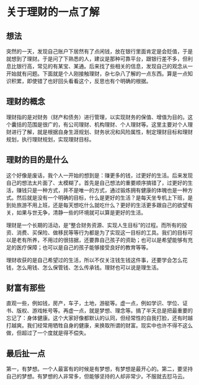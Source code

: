 # 关于理财的一点了解
## 想法
突然的一天，发现自己账户下居然有了点闲钱，放在银行里面肯定是会贬值，于是就想到了理财。于是问了下熟悉的人，建议是那种可靠平台，跟银行差不多，但利息比银行高，常见的有某宝、某通。后来找了些相关的信息，发现自己的观念从一开始就有问题。下面就是个人刚接触理财，杂七杂八了解的一点东西。算是一点知识积累，即使错了也好回头看看这个，反思也有个明确的根据。

## 理财的概念
理财指的是对财务（财产和债务）进行管理，以实现财务的保值、增值为目的。这个囊括的范围是很广的，有公司理财、机构理财、个人理财等。这里主要对个人理财进行了解，就是根据自身生涯规划、财务状况和风险属性，制定理财目标和理财规划，执行理财规划，实现理财目标。

## 理财的目的是什么
这个好像是废话，我个人一开始的想到是：赚更多的钱，过更好的生活。后来发现自己的想法太片面了、太模糊了。首先是自己想法的重要顺序搞错了，过更好的生活，赚钱只是一种方式，并不是唯一的方式，通过锻炼拥有健康的体魄也是一种方式。然后就是没有一个明确的目标，什么是更好的生活？是每天坐专机上下班，是到处旅游不用上班，还是每天想吃什么就吃什么？更好的生活更多跟自己的欲望有关，如果与世无争，清静一些的环境就可以算是更好的生活。

理财是一个长期的活动，是“整合财务资源、实现人生目标”的过程。而所有的投资、消费、买保险、做移民等等行为都是为了实现这一目标的工具。我们的目标可以是老有所养，不用过的很拮据，还要靠自己孩子的资助；也可以是希望能够有充足的医疗保障；也可以是自己的孩子能够接受良好的教育等等。

理财收获的是自己希望过的生活，所以不仅关注钱生钱这件事，还要学会怎么花钱，怎么用钱、怎么保管钱、怎么传承钱。理财也可以说是理生活。

## 财富有那些
直观一些，例如钱，房产，车子，土地，游艇等。虚一点，例如学识、学位、证书、版权、游戏帐号等。再虚一点，就是梦想、理念等。搞了半天总是把最重要的忘记了：身体健康。这个大家好像都默认的认同，但经常性的自我打脸，还有时越打越爽。我们经常用牺牲自身的健康，来换取所谓的财富。现实中也许不得不这么做，但超过了一个度就是得不偿失。

## 最后扯一点
第一，有梦想。一个人最富有的时候是有梦想，有梦想是最开心的。第二，要坚持自己的梦想。有梦想的人非常多，但能够坚持的人却非常少。不服就去怼马云。